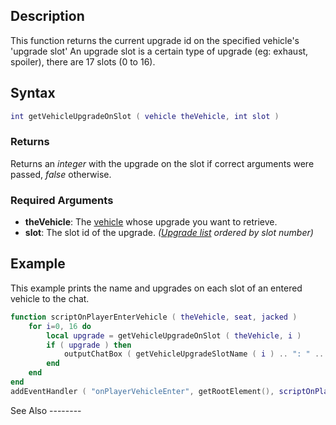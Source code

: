 Description
-----------

This function returns the current upgrade id on the specified vehicle's 'upgrade slot' An upgrade slot is a certain type of upgrade (eg: exhaust, spoiler), there are 17 slots (0 to 16).

Syntax
------

``` lua
int getVehicleUpgradeOnSlot ( vehicle theVehicle, int slot )
```

### Returns

Returns an *integer* with the upgrade on the slot if correct arguments were passed, *false* otherwise.

### Required Arguments

-   **theVehicle**: The [vehicle](/docs/vehicle.md "wikilink") whose upgrade you want to retrieve.
-   **slot**: The slot id of the upgrade. *([Upgrade list](/docs/upgrade_list.md "wikilink") ordered by slot number)*

Example
-------

<section name="Server" class="server" show="true">
This example prints the name and upgrades on each slot of an entered vehicle to the chat.

``` lua
function scriptOnPlayerEnterVehicle ( theVehicle, seat, jacked )
    for i=0, 16 do
        local upgrade = getVehicleUpgradeOnSlot ( theVehicle, i )
        if ( upgrade ) then
            outputChatBox ( getVehicleUpgradeSlotName ( i ) .. ": " .. upgrade)
        end
    end
end
addEventHandler ( "onPlayerVehicleEnter", getRootElement(), scriptOnPlayerEnterVehicle )
```

</section>
See Also
--------
